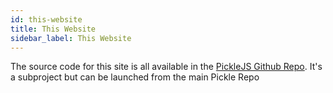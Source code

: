 ```yaml
---
id: this-website
title: This Website
sidebar_label: This Website
---
```


The source code for this site is all available in the [PickleJS Github Repo](https://github.com/hoverinc/picklejs/tree/master/website). It's a subproject but can be launched from the main Pickle Repo
